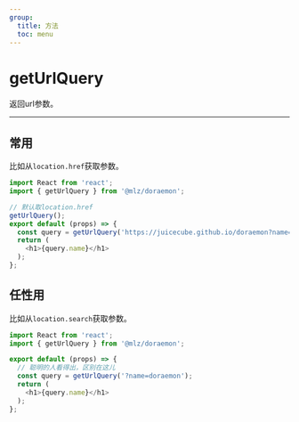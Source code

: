 ```yaml
---
group:
  title: 方法
  toc: menu
---
```


# getUrlQuery
返回url参数。
***

## 常用
比如从`location.href`获取参数。
```typescript
import React from 'react';
import { getUrlQuery } from '@mlz/doraemon';

// 默认取location.href
getUrlQuery();
export default (props) => {
  const query = getUrlQuery('https://juicecube.github.io/doraemon?name=doraemon');
  return (
    <h1>{query.name}</h1>
  );
};
```

## 任性用
比如从`location.search`获取参数。
```typescript
import React from 'react';
import { getUrlQuery } from '@mlz/doraemon';

export default (props) => {
  // 聪明的人看得出，区别在这儿
  const query = getUrlQuery('?name=doraemon');
  return (
    <h1>{query.name}</h1>
  );
};
```
